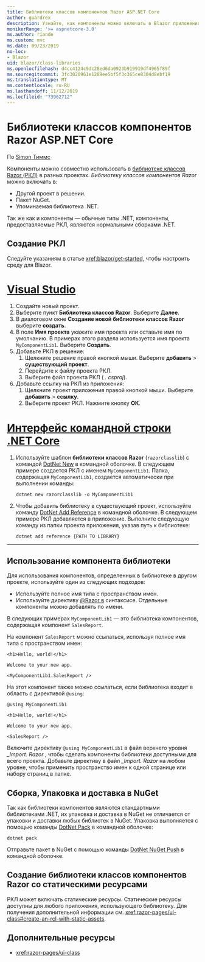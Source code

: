 ```yaml
---
title: Библиотеки классов компонентов Razor ASP.NET Core
author: guardrex
description: Узнайте, как компоненты можно включать в Blazor приложения из библиотеки внешних компонентов.
monikerRange: '>= aspnetcore-3.0'
ms.author: riande
ms.custom: mvc
ms.date: 09/23/2019
no-loc:
- Blazor
uid: blazor/class-libraries
ms.openlocfilehash: d4cc4124c9dc28ed6da0923b919919df4965f89f
ms.sourcegitcommit: 3fc3020961e1289ee5bf5f3c365ce8304d8ebf19
ms.translationtype: MT
ms.contentlocale: ru-RU
ms.lasthandoff: 11/12/2019
ms.locfileid: "73962712"
---
```

# <a name="aspnet-core-razor-components-class-libraries"></a>Библиотеки классов компонентов Razor ASP.NET Core

По [Simon Тиммс](https://github.com/stimms)

Компоненты можно совместно использовать в [библиотеке классов Razor (РКЛ)](xref:razor-pages/ui-class) в разных проектах. *Библиотеку классов компонентов Razor* можно включать в:

* Другой проект в решении.
* Пакет NuGet.
* Упоминаемая библиотека .NET.

Так же как и компоненты — обычные типы .NET, компоненты, предоставляемые РКЛ, являются нормальными сборками .NET.

## <a name="create-an-rcl"></a>Создание РКЛ

Следуйте указаниям в статье <xref:blazor/get-started>, чтобы настроить среду для Blazor.

# <a name="visual-studiotabvisual-studio"></a>[Visual Studio](#tab/visual-studio)

1. Создайте новый проект.
1. Выберите пункт **Библиотека классов Razor**. Выберите **Далее**.
1. В диалоговом окне **Создание новой библиотеки классов Razor** выберите **создать**.
1. В поле **Имя проекта** укажите имя проекта или оставьте имя по умолчанию. В примерах этого раздела используется имя проекта `MyComponentLib1`. Выберите **Создать**.
1. Добавьте РКЛ в решение:
   1. Щелкните решение правой кнопкой мыши. Выберите **добавить** > **существующий проект**.
   1. Перейдите к файлу проекта РКЛ.
   1. Выберите файл проекта РКЛ ( *. csproj*).
1. Добавьте ссылку на РКЛ из приложения:
   1. Щелкните проект приложения правой кнопкой мыши. Выберите **добавить** > **ссылку**.
   1. Выберите проект РКЛ. Нажмите кнопку **ОК**.

# <a name="net-core-clitabnetcore-cli"></a>[Интерфейс командной строки .NET Core](#tab/netcore-cli)

1. Используйте шаблон **библиотеки классов Razor** (`razorclasslib`) с командой [DotNet New](/dotnet/core/tools/dotnet-new) в командной оболочке. В следующем примере создается РКЛ с именем `MyComponentLib1`. Папка, содержащая `MyComponentLib1`, создается автоматически при выполнении команды:

   ```dotnetcli
   dotnet new razorclasslib -o MyComponentLib1
   ```

1. Чтобы добавить библиотеку в существующий проект, используйте команду [DotNet Add Reference](/dotnet/core/tools/dotnet-add-reference) в командной оболочке. В следующем примере РКЛ добавляется в приложение. Выполните следующую команду из папки проекта приложения, указав путь к библиотеке:

   ```dotnetcli
   dotnet add reference {PATH TO LIBRARY}
   ```

---

## <a name="consume-a-library-component"></a>Использование компонента библиотеки

Для использования компонентов, определенных в библиотеке в другом проекте, используйте один из следующих подходов:

* Используйте полное имя типа с пространством имен.
* Используйте директиву [\@Razor в](xref:mvc/views/razor#using) синтаксисе. Отдельные компоненты можно добавлять по имени.

В следующих примерах `MyComponentLib1` — это библиотека компонентов, содержащая компонент `SalesReport`.

На компонент `SalesReport` можно ссылаться, используя полное имя типа с пространством имен:

```cshtml
<h1>Hello, world!</h1>

Welcome to your new app.

<MyComponentLib1.SalesReport />
```

На этот компонент также можно ссылаться, если библиотека входит в область с директивой `@using`:

```cshtml
@using MyComponentLib1

<h1>Hello, world!</h1>

Welcome to your new app.

<SalesReport />
```

Включите директиву `@using MyComponentLib1` в файл верхнего уровня *_Import. Razor* , чтобы сделать компоненты библиотеки доступными для всего проекта. Добавьте директиву в файл *_Import. Razor* на любом уровне, чтобы применить пространство имен к одной странице или набору страниц в папке.

## <a name="build-pack-and-ship-to-nuget"></a>Сборка, Упаковка и доставка в NuGet

Так как библиотеки компонентов являются стандартными библиотеками .NET, их упаковка и доставка в NuGet не отличается от упаковки и доставки любых библиотек в NuGet. Упаковка выполняется с помощью команды [DotNet Pack](/dotnet/core/tools/dotnet-pack) в командной оболочке:

```dotnetcli
dotnet pack
```

Отправьте пакет в NuGet с помощью команды [DotNet NuGet Push](/dotnet/core/tools/dotnet-nuget-push) в командной оболочке.

## <a name="create-a-razor-components-class-library-with-static-assets"></a>Создание библиотеки классов компонентов Razor со статическими ресурсами

РКЛ может включать статические ресурсы. Статические ресурсы доступны для любого приложения, использующего библиотеку. Для получения дополнительной информации см. <xref:razor-pages/ui-class#create-an-rcl-with-static-assets>.

## <a name="additional-resources"></a>Дополнительные ресурсы

* <xref:razor-pages/ui-class>
